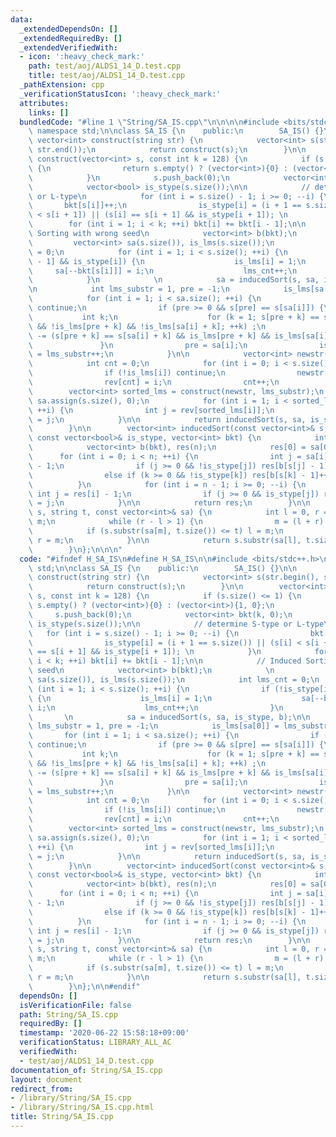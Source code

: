 ```yaml
---
data:
  _extendedDependsOn: []
  _extendedRequiredBy: []
  _extendedVerifiedWith:
  - icon: ':heavy_check_mark:'
    path: test/aoj/ALDS1_14_D.test.cpp
    title: test/aoj/ALDS1_14_D.test.cpp
  _pathExtension: cpp
  _verificationStatusIcon: ':heavy_check_mark:'
  attributes:
    links: []
  bundledCode: "#line 1 \"String/SA_IS.cpp\"\n\n\n\n#include <bits/stdc++.h>\n\nusing\
    \ namespace std;\n\nclass SA_IS {\n    public:\n        SA_IS() {}\n\n       \
    \ vector<int> construct(string str) {\n            vector<int> s(str.begin(),\
    \ str.end());\n            return construct(s);\n        }\n\n        vector<int>\
    \ construct(vector<int> s, const int k = 128) {\n            if (s.size() <= 1)\
    \ {\n                return s.empty() ? (vector<int>){0} : (vector<int>){1, 0};\n\
    \            }\n            s.push_back(0);\n            vector<int> bkt(k, 0);\n\
    \            vector<bool> is_stype(s.size());\n\n            // determine S-type\
    \ or L-type\n            for (int i = s.size() - 1; i >= 0; --i) {\n         \
    \       bkt[s[i]]++;\n                is_stype[i] = (i + 1 == s.size()) || (s[i]\
    \ < s[i + 1]) || (s[i] == s[i + 1] && is_stype[i + 1]); \n            }\n    \
    \        for (int i = 1; i < k; ++i) bkt[i] += bkt[i - 1];\n\n            // Induced\
    \ Sorting with wrong seed\n            vector<int> b(bkt);\n            \n   \
    \         vector<int> sa(s.size()), is_lms(s.size());\n            int lms_cnt\
    \ = 0;\n            for (int i = 1; i < s.size(); ++i) {\n                if (!is_stype[i\
    \ - 1] && is_stype[i]) {\n                    is_lms[i] = 1;\n               \
    \     sa[--bkt[s[i]]] = i;\n                    lms_cnt++;\n                }\n\
    \            }\n            \n            sa = inducedSort(s, sa, is_stype, b);\n\
    \n            int lms_substr = 1, pre = -1;\n            is_lms[sa[0]] = lms_substr++;\n\
    \            for (int i = 1; i < sa.size(); ++i) {\n                if (!is_lms[sa[i]])\
    \ continue;\n                if (pre >= 0 && s[pre] == s[sa[i]]) {\n         \
    \           int k;\n                    for (k = 1; s[pre + k] == s[sa[i] + k]\
    \ && !is_lms[pre + k] && !is_lms[sa[i] + k]; ++k) ;\n                    lms_substr\
    \ -= (s[pre + k] == s[sa[i] + k] && is_lms[pre + k] && is_lms[sa[i] + k]);\n \
    \               }\n                pre = sa[i];\n                is_lms[sa[i]]\
    \ = lms_substr++;\n            }\n\n            vector<int> newstr(lms_cnt), rev(lms_cnt);\n\
    \            int cnt = 0;\n            for (int i = 0; i < s.size(); ++i) {\n\
    \                if (!is_lms[i]) continue;\n                newstr[cnt] = is_lms[i];\n\
    \                rev[cnt] = i;\n                cnt++;\n            }\n\n    \
    \        vector<int> sorted_lms = construct(newstr, lms_substr);\n           \
    \ sa.assign(s.size(), 0);\n            for (int i = 1; i < sorted_lms.size();\
    \ ++i) {\n                int j = rev[sorted_lms[i]];\n                sa[bkt[s[j]]++]\
    \ = j;\n            }\n\n            return inducedSort(s, sa, is_stype, b);\n\
    \        }\n\n        vector<int> inducedSort(const vector<int>& s, const vector<int>&sa,\
    \ const vector<bool>& is_stype, vector<int> bkt) {\n            int n = sa.size();\n\
    \            vector<int> b(bkt), res(n);\n            res[0] = sa[0];\n      \
    \      for (int i = 0; i < n; ++i) {\n                int j = sa[i] - 1, k = res[i]\
    \ - 1;\n                if (j >= 0 && !is_stype[j]) res[b[s[j] - 1]++] = j;\n\
    \                else if (k >= 0 && !is_stype[k]) res[b[s[k] - 1]++] = k;\n  \
    \          }\n            for (int i = n - 1; i >= 0; --i) {\n               \
    \ int j = res[i] - 1;\n                if (j >= 0 && is_stype[j]) res[--bkt[s[j]]]\
    \ = j;\n            }\n\n            return res;\n        }\n\n        bool contain(string\
    \ s, string t, const vector<int>& sa) {\n            int l = 0, r = sa.size(),\
    \ m;\n            while (r - l > 1) {\n                m = (l + r) / 2;\n    \
    \            if (s.substr(sa[m], t.size()) <= t) l = m;\n                else\
    \ r = m;\n            }\n\n            return s.substr(sa[l], t.size()) == t;\n\
    \        }\n};\n\n\n"
  code: "#ifndef H_SA_IS\n#define H_SA_IS\n\n#include <bits/stdc++.h>\n\nusing namespace\
    \ std;\n\nclass SA_IS {\n    public:\n        SA_IS() {}\n\n        vector<int>\
    \ construct(string str) {\n            vector<int> s(str.begin(), str.end());\n\
    \            return construct(s);\n        }\n\n        vector<int> construct(vector<int>\
    \ s, const int k = 128) {\n            if (s.size() <= 1) {\n                return\
    \ s.empty() ? (vector<int>){0} : (vector<int>){1, 0};\n            }\n       \
    \     s.push_back(0);\n            vector<int> bkt(k, 0);\n            vector<bool>\
    \ is_stype(s.size());\n\n            // determine S-type or L-type\n         \
    \   for (int i = s.size() - 1; i >= 0; --i) {\n                bkt[s[i]]++;\n\
    \                is_stype[i] = (i + 1 == s.size()) || (s[i] < s[i + 1]) || (s[i]\
    \ == s[i + 1] && is_stype[i + 1]); \n            }\n            for (int i = 1;\
    \ i < k; ++i) bkt[i] += bkt[i - 1];\n\n            // Induced Sorting with wrong\
    \ seed\n            vector<int> b(bkt);\n            \n            vector<int>\
    \ sa(s.size()), is_lms(s.size());\n            int lms_cnt = 0;\n            for\
    \ (int i = 1; i < s.size(); ++i) {\n                if (!is_stype[i - 1] && is_stype[i])\
    \ {\n                    is_lms[i] = 1;\n                    sa[--bkt[s[i]]] =\
    \ i;\n                    lms_cnt++;\n                }\n            }\n     \
    \       \n            sa = inducedSort(s, sa, is_stype, b);\n\n            int\
    \ lms_substr = 1, pre = -1;\n            is_lms[sa[0]] = lms_substr++;\n     \
    \       for (int i = 1; i < sa.size(); ++i) {\n                if (!is_lms[sa[i]])\
    \ continue;\n                if (pre >= 0 && s[pre] == s[sa[i]]) {\n         \
    \           int k;\n                    for (k = 1; s[pre + k] == s[sa[i] + k]\
    \ && !is_lms[pre + k] && !is_lms[sa[i] + k]; ++k) ;\n                    lms_substr\
    \ -= (s[pre + k] == s[sa[i] + k] && is_lms[pre + k] && is_lms[sa[i] + k]);\n \
    \               }\n                pre = sa[i];\n                is_lms[sa[i]]\
    \ = lms_substr++;\n            }\n\n            vector<int> newstr(lms_cnt), rev(lms_cnt);\n\
    \            int cnt = 0;\n            for (int i = 0; i < s.size(); ++i) {\n\
    \                if (!is_lms[i]) continue;\n                newstr[cnt] = is_lms[i];\n\
    \                rev[cnt] = i;\n                cnt++;\n            }\n\n    \
    \        vector<int> sorted_lms = construct(newstr, lms_substr);\n           \
    \ sa.assign(s.size(), 0);\n            for (int i = 1; i < sorted_lms.size();\
    \ ++i) {\n                int j = rev[sorted_lms[i]];\n                sa[bkt[s[j]]++]\
    \ = j;\n            }\n\n            return inducedSort(s, sa, is_stype, b);\n\
    \        }\n\n        vector<int> inducedSort(const vector<int>& s, const vector<int>&sa,\
    \ const vector<bool>& is_stype, vector<int> bkt) {\n            int n = sa.size();\n\
    \            vector<int> b(bkt), res(n);\n            res[0] = sa[0];\n      \
    \      for (int i = 0; i < n; ++i) {\n                int j = sa[i] - 1, k = res[i]\
    \ - 1;\n                if (j >= 0 && !is_stype[j]) res[b[s[j] - 1]++] = j;\n\
    \                else if (k >= 0 && !is_stype[k]) res[b[s[k] - 1]++] = k;\n  \
    \          }\n            for (int i = n - 1; i >= 0; --i) {\n               \
    \ int j = res[i] - 1;\n                if (j >= 0 && is_stype[j]) res[--bkt[s[j]]]\
    \ = j;\n            }\n\n            return res;\n        }\n\n        bool contain(string\
    \ s, string t, const vector<int>& sa) {\n            int l = 0, r = sa.size(),\
    \ m;\n            while (r - l > 1) {\n                m = (l + r) / 2;\n    \
    \            if (s.substr(sa[m], t.size()) <= t) l = m;\n                else\
    \ r = m;\n            }\n\n            return s.substr(sa[l], t.size()) == t;\n\
    \        }\n};\n\n#endif"
  dependsOn: []
  isVerificationFile: false
  path: String/SA_IS.cpp
  requiredBy: []
  timestamp: '2020-06-22 15:58:18+09:00'
  verificationStatus: LIBRARY_ALL_AC
  verifiedWith:
  - test/aoj/ALDS1_14_D.test.cpp
documentation_of: String/SA_IS.cpp
layout: document
redirect_from:
- /library/String/SA_IS.cpp
- /library/String/SA_IS.cpp.html
title: String/SA_IS.cpp
---
```

